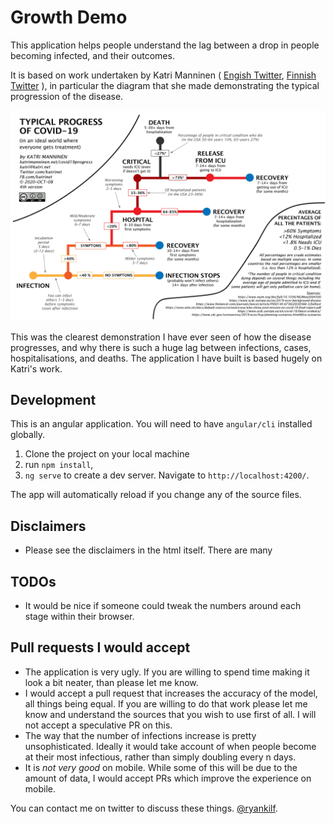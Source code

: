 # Growth Demo

This application helps people understand the lag between a drop in people becoming infected, and their outcomes. 

It is based on work undertaken by Katri Manninen ( [Engish Twitter](https://twitter.com/katmanninen), [Finnish Twitter](https://twitter.com/kutrinet) ), in particular the diagram that she made demonstrating the typical progression of the disease.

![Typical Progress of COVID-19](covid-typical-progress.jpeg)

This was the clearest demonstration I have ever seen of how the disease progresses, and why there is such a huge lag between infections, cases, hospitalisations, and deaths. 
The application I have built is based hugely on Katri's work. 

## Development
This is an angular application. You will need to have `angular/cli` installed globally.
1. Clone the project on your local machine
2. run `npm install`, 
3. `ng serve` to create a dev server. Navigate to `http://localhost:4200/`. 

The app will automatically reload if you change any of the source files.

## Disclaimers

* Please see the disclaimers in the html itself. There are many

## TODOs

* It would be nice if someone could tweak the numbers around each stage within their browser.

## Pull requests I would accept
* The application is very ugly. If you are willing to spend time making it look a bit neater, than please let me know.
* I would accept a pull request that increases the accuracy of the model, all things being equal. If you are willing to do that
work please let me know and understand the sources that you wish to use first of all. I will not accept a speculative PR on this.
* The way that the number of infections increase is pretty unsophisticated. Ideally it would take account of when people become at their
most infectious, rather than simply doubling every n days. 
* It is _not very good_ on mobile. While some of this will be due to the amount of data, I would accept PRs which improve the 
experience on mobile.

You can contact me on twitter to discuss these things. [@ryankilf](https://twitter.com/ryankilf).
